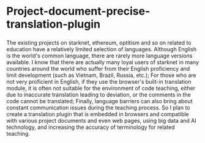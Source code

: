 # Project-document-precise-translation-plugin
###
The existing projects on starknet, ethereum, optitism and so on related to education have a relatively limited selection of languages. Although English is the world's common language, there are rarely more language versions available. I know that there are actually many loyal users of starknet in many countries around the world who suffer from their English proficiency and limit development (such as Vietnam, Brazil, Russia, etc.); For those who are not very proficient in English, if they use the browser's built-in translation module, it is often not suitable for the environment of code teaching, either due to inaccurate translation leading to deviation, or the comments in the code cannot be translated; Finally, language barriers can also bring about constant communication issues during the teaching process. So I plan to create a translation plugin that is embedded in browsers and compatible with various project documents and even web pages, using big data and AI technology, and increasing the accuracy of terminology for related teaching.
###
